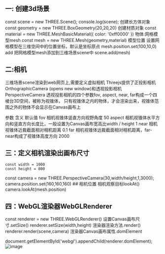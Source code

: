  ## 一: 创建3d场景
const scene = new THREE.Scene();
console.log(scene);
创建长方体对象
const geometry  = new THREE.BoxGeometry(20,20,20)
创建材质对象
const material = new THREE.MeshBasicMaterial({
    color: '0xff0000'
})
物体:网格模型mesh
const mesh = new THREE.Mesh(geometry,material)
模型位置 
设置网格模型在三维空间中的位置坐标，默认是坐标原点
mesh.position.set(100,10,0)
add 把网格模型mesh添加到三维场景scene中
scene.add(mesh)

## 二:相机
三维场景scene渲染到web网页上,需要定义虚拟相机
Threejs提供了正投影相机OrthographicCamera (opens new window)和透视投影相机PerspectiveCamera
透视投影相机的四个参数fov, aspect, near, far构成一个四棱台3D空间，被称为视锥体，
只有视锥体之内的物体，才会渲染出来，视锥体范围之外的物体不会显示在Canvas画布上

参数	    含义	                                                                         默认值
fov	    相机视锥体竖直方向视野角度                                                  	    50
aspect	相机视锥体水平方向和竖直方向长度比，一般设置为Canvas画布宽高比width / height	        1
near	    相机视锥体近裁截面相对相机距离	                                                     0.1
far	    相机视锥体远裁截面相对相机距离，far-near构成了视锥体高度方向	                       2000
    
## 三：定义相机渲染出画布尺寸
    const width = 1000
    const height = 800

const camera = new THREE.PerspectiveCamera(30,width/height,1,3000);
camera.position.set(160,160,160) ## 相机位置
相机观察目标lookAt()
camera.lookAt(mesh.position)

## 四：WebGL渲染器WebGLRenderer
const renderer = new THREE.WebGLRenderer()
设置Canvas画布尺寸.setSize()
renderer.setSize(width,height)
渲染器渲染方法.render()
renderer.render(scene,camera)
渲染器Canvas画布属性.domElement

document.getElementById('webgl').appendChild(renderer.domElement);
![image](https://user-images.githubusercontent.com/22109943/225823201-dcb03d2a-c9c0-45ba-adfb-13c83f3271b4.png)

